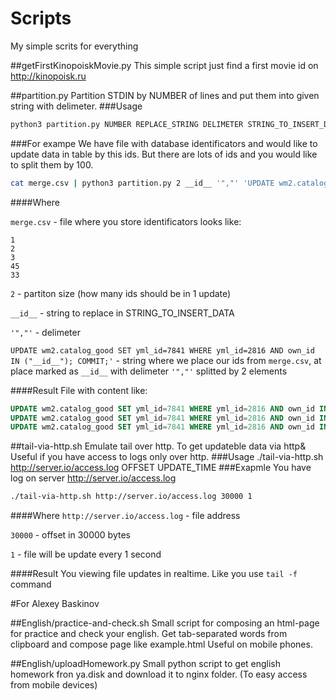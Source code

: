 # Scripts
My simple scrits for everything

##getFirstKinopoiskMovie.py
This simple script just find a first movie id on http://kinopoisk.ru

##partition.py
Partition STDIN by NUMBER of lines and put them into given string with delimeter.
###Usage
```bash
python3 partition.py NUMBER REPLACE_STRING DELIMETER STRING_TO_INSERT_DATA
```

###For exampe
We have file with database identificators and would like to update data in table by this ids. But there are lots of ids and you would like to split them by 100.

```bash
cat merge.csv | python3 partition.py 2 __id__ '","' 'UPDATE wm2.catalog_good SET yml_id=7841 WHERE yml_id=2816 AND own_id IN ("__id__"); COMMIT;' > wm2.catalog_good.sql
```
####Where

`merge.csv` -  file where you store identificators looks like:
```
1
2
3
45
33
```

`2` - partiton size (how many ids should be in 1 update)

`__id__` - string to replace in STRING_TO_INSERT_DATA

`'","'` - delimeter

`UPDATE wm2.catalog_good SET yml_id=7841 WHERE yml_id=2816 AND own_id IN ("__id__"); COMMIT;'` - string where we place our ids from `merge.csv`, at place marked as `__id__` with delimeter `'","'` splitted by 2 elements

####Result
File with content like:
```sql
UPDATE wm2.catalog_good SET yml_id=7841 WHERE yml_id=2816 AND own_id IN ("1", "2"); COMMIT;
UPDATE wm2.catalog_good SET yml_id=7841 WHERE yml_id=2816 AND own_id IN ("3", "45"); COMMIT;
UPDATE wm2.catalog_good SET yml_id=7841 WHERE yml_id=2816 AND own_id IN ("33"); COMMIT;
```

##tail-via-http.sh
Emulate tail over http. To get updateble data via http& Useful if you have access to logs only over http. 
###Usage
./tail-via-http.sh http://server.io/access.log OFFSET UPDATE_TIME
###Exapmle
You have log on server http://server.io/access.log
```bash
./tail-via-http.sh http://server.io/access.log 30000 1
```
####Where
`http://server.io/access.log` - file address

`30000` - offset in 30000 bytes

`1` - file will be update every 1 second

####Result
You viewing file updates in realtime. Like you use `tail -f` command


#For Alexey Baskinov

##English/practice-and-check.sh
Small script for composing an html-page for practice and check your english.
Get tab-separated words from clipboard and compose page like example.html
Useful on mobile phones. 

##English/uploadHomework.py
Small python script to get english homework fron ya.disk and download it to nginx folder. (To easy access from mobile devices)

